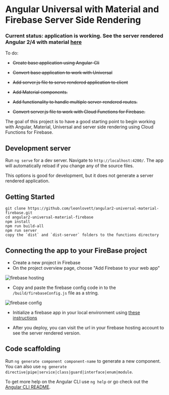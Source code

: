 # Angular Universal with Material and Firebase Server Side Rendering

### Current status: application is working. See the server rendered Angular 2/4 with material [here](https://angular-universal-material.firebaseapp.com)

To do:

* ~~Create base application using Angular-Cli~~

* ~~Convert base application to work with Universal~~

* ~~Add server.js file to serve rendered application to client~~
* ~~Add Material components.~~
* ~~Add functionality to handle multiple server-rendered routes.~~
* ~~Convert server.js file to work with Cloud Functions for Firebase.~~

The goal of this project is to have a good starting point to begin working with Angular, Material, Universal and server side rendering using Cloud Functions for Firebase.

## Development server

Run `ng serve` for a dev server. Navigate to `http://localhost:4200/`. The app will automatically reload if you change any of the source files.

This options is good for development, but it does not generate a server rendered application.

## Getting Started
```
git clone https://github.com/leonlovett/angular2-universal-material-firebase.git
cd angular2-universal-material-firebase
npm install
npm run build-all
npm run server
copy the `dist` and `dist-server` folders to the functions directory
```

## Connecting the app to your FireBase project

* Create a new project in Firebase
* On the project overview page, choose "Add Firebase to your web app"

![firebase hosting](https://firebasestorage.googleapis.com/v0/b/angular-universal-material.appspot.com/o/Capture.PNG?alt=media)
* Copy and paste the firebase config code in to the `/build/firebaseConfig.js` file as a string.

![firebase config](https://firebasestorage.googleapis.com/v0/b/angular-universal-material.appspot.com/o/firebaseconfig.jpg?alt=media)

* Initialize a firebase app in your local environment using [these instructions](https://firebase.google.com/docs/hosting/deploying)

* After you deploy, you can visit the url in your firebase hosting account to see the server rendered version.

## Code scaffolding

Run `ng generate component component-name` to generate a new component. You can also use `ng generate directive|pipe|service|class|guard|interface|enum|module`.

To get more help on the Angular CLI use `ng help` or go check out the [Angular CLI README](https://github.com/angular/angular-cli/blob/master/README.md).
